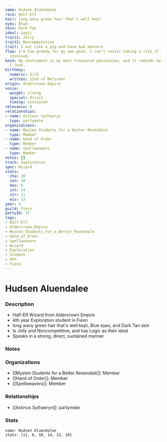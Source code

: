 ```yaml
---
name: Hudsen Aluendalee
race: Half-Elf
hair: long wavy green hair that's well kept
eyes: Blue
skin: Dark Tan
ideal: Logic
trait1: Jolly
trait2: Noncompetitive
trait: I eat like a pig and have bad manners.
flaw: I'm too greedy for my own good. I can't resist taking a risk if there's money
  involved.
bond: My instrument is my most treasured possession, and it reminds me of someone
  I love.
birthday:
  numeric: 3/22
  written: 22nd of Melorent
origin: Aldercrown Empire
voice:
  weight: strong
  spacial: direct
  timing: sustained
relevance: 0
relationships:
- name: Astinus Sythaeryn
  type: partymate
organizations:
- name: Mysten Students for a Better Revendale
  type: Member
- name: Hand of Order
  type: Member
- name: Spellweavers
  type: Member
notes: []
track: Exploration
spec: Wizard
stats:
  cha: 10
  con: 10
  dex: 6
  int: 14
  str: 11
  wis: 13
year: 4
guild: Fiesn
partyID: 37
tags:
- Half-Elf
- Aldercrown_Empire
- Mysten_Students_for_a_Better_Revendale
- Hand_of_Order
- Spellweavers
- Wizard
- Exploration
- Student
- 4th
- Fiesn
---
```

# Hudsen Aluendalee
### Description
- Half-Elf Wizard from Aldercrown Empire
- 4th year Exploration student in Fiesn
- long wavy green hair that's well kept, Blue eyes, and Dark Tan skin
- Is Jolly and Noncompetitive, and has Logic as their ideal
- Speaks in a strong, direct, sustained manner

### Notes

### Organizations
- [[Mysten Students for a Better Revendale]]: Member
- [[Hand of Order]]: Member
- [[Spellweavers]]: Member

### Relationships
- [[Astinus Sythaeryn]]: partymate

### Stats
```statblock
name: Hudsen Aluendalee
stats: [11, 6, 10, 14, 13, 10]
```